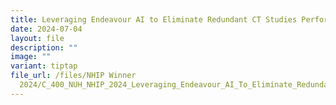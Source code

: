 ```yaml
---
title: Leveraging Endeavour AI to Eliminate Redundant CT Studies Performed
date: 2024-07-04
layout: file
description: ""
image: ""
variant: tiptap
file_url: /files/NHIP Winner
  2024/C_400_NUH_NHIP_2024_Leveraging_Endeavour_AI_To_Eliminate_Redundant_CT_Studies_Performed.pdf
---
```

